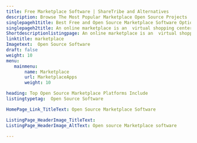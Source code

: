 ```yaml
---
title: Free Marketplace Software | ShareTribe and Alternatives
description: Browse The Most Popular Marketplace Open Source Projects
singlepageh1title: Best Free and Open Source Marketplace Software Options
singlepageh2title: An online marketplace is an  virtual shopping center where vendors can come together to sell their products or services. Online marketplaces are the primary type of multichannel ecommerce and can be a way to streamline the production process.
Shortdescriptionlistingpage: An online marketplace is an  virtual shopping center where vendors can come together to sell their products or services. Online marketplaces are the primary type of multichannel ecommerce and can be a way to streamline the production process.
linktitle: marketplace
Imagetext:  Open Source Software
draft: false
weight: 10
menu:
   mainmenu: 
       name: Marketplace
       url: MarketplaceApps
       weight: 10

heading: Top Open Source Marketplace Platforms Include
listingtypetag:  Open Source Software

HomePage_Link_TitleText: Open Source Marketplace Software

ListingPage_HeaderImage_TitleText:
ListingPage_HeaderImage_AltText: Open source Marketplace software

---
```


